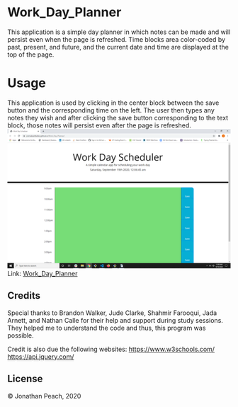 # Work_Day_Planner

This application is a simple day planner in which notes can be made and will 
persist even when the page is refreshed. Time blocks area color-coded by past,
present, and future, and the current date and time are displayed at the top
of the page.

# Usage

This application is used by clicking in the center block between the save button and the corresponding time on the left.
The user then types any notes they wish and after clicking the save button corresponding to the text block, those notes
will persist even after the page is refreshed.
![Work_Day_Planner](WorkPlanner.png)
Link: 
[Work_Day_Planner](https://jonmakesitbetter.github.io/Work_Day_Planner/)

## Credits

Special thanks to Brandon Walker, Jude Clarke, Shahmir Farooqui, Jada Arnett, and Nathan Calle for their help and support
during study sessions. They helped me to understand the code and thus, this program was possible. 

Credit is also due the following websites:
https://www.w3schools.com/
https://api.jquery.com/

## License

© Jonathan Peach, 2020